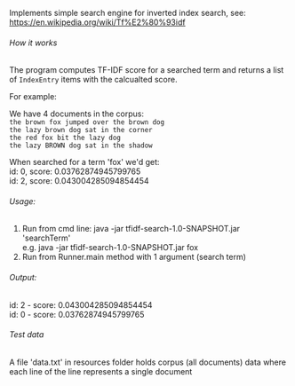 Implements simple search engine for inverted index search, see:  https://en.wikipedia.org/wiki/Tf%E2%80%93idf

###### How it works
The program computes TF-IDF score for a searched term and returns a list of `IndexEntry` items with the calcualted 
score.

For example: <br>

We have 4 documents in the corpus:<br>
`the brown fox jumped over the brown dog` <br>
`the lazy brown dog sat in the corner` <br>
`the red fox bit the lazy dog` <br>
`the lazy BROWN dog sat in the shadow` <br>

When searched for a term 'fox' we'd get: <br>
id: 0, score: 0.03762874945799765 <br>
id: 2, score: 0.043004285094854454

###### Usage:
1) Run from cmd line: java -jar tfidf-search-1.0-SNAPSHOT.jar 'searchTerm' <br> 
   e.g.  java -jar  tfidf-search-1.0-SNAPSHOT.jar fox
2) Run from Runner.main method with 1 argument (search term)

###### Output:
id: 2 - score: 0.043004285094854454 <br> 
id: 0 - score: 0.03762874945799765

###### Test data
A file 'data.txt' in resources folder holds corpus (all documents) data where each line of the line represents a 
single document